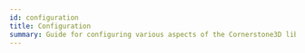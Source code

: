```yaml
---
id: configuration
title: Configuration
summary: Guide for configuring various aspects of the Cornerstone3D library, including rendering engine settings, tools, and image loaders
---
```

